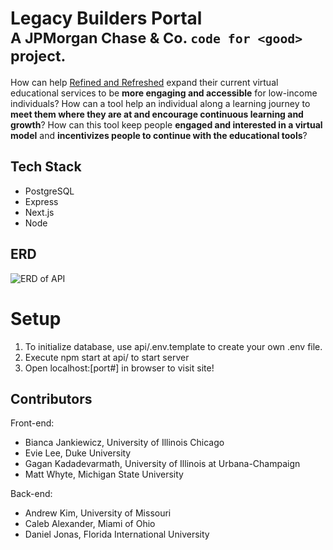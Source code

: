 # Legacy Builders Portal<br><sup>A JPMorgan Chase & Co. `code for <good>` project.</sup>
How can help [Refined and Refreshed](https://www.refinedrefreshedinc.org/) expand their current virtual educational services to be **more engaging and accessible** for low-income individuals? How can a tool help an individual along a learning journey to **meet them where they are at and encourage continuous learning and growth**? How can this tool keep people **engaged and interested in a virtual model** and **incentivizes people to continue with the educational tools**?

## Tech Stack
 - PostgreSQL
 - Express
 - Next.js
 - Node

## ERD
![ERD of API](https://github.com/cfgchicago22/team-2/blob/main/ERD%20API.png)


# Setup
 1. To initialize database, use api/.env.template to create your own .env file.
 2. Execute npm start at api/ to start server 
 3. Open localhost:[port#] in browser to visit site!


## Contributors
Front-end:
- Bianca Jankiewicz, University of Illinois Chicago
- Evie Lee, Duke University
- Gagan Kadadevarmath, University of Illinois at Urbana-Champaign
- Matt Whyte, Michigan State University

Back-end:
- Andrew Kim, University of Missouri
- Caleb Alexander, Miami of Ohio
- Daniel Jonas, Florida International University


